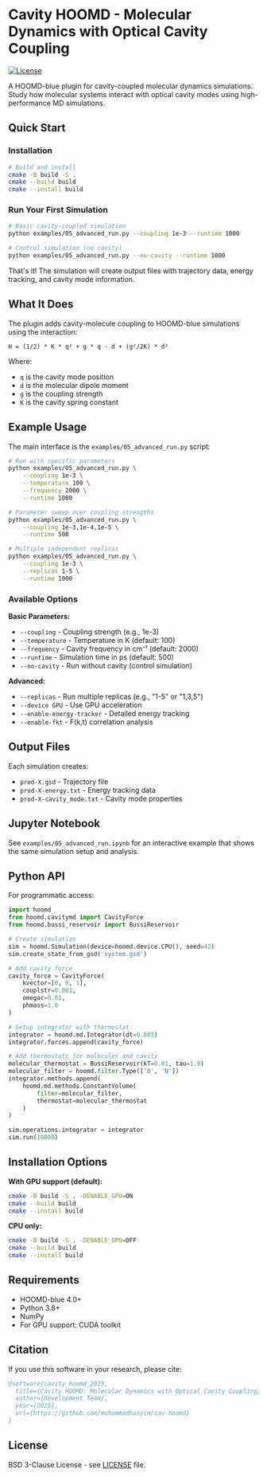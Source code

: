 # Cavity HOOMD - Molecular Dynamics with Optical Cavity Coupling

[![License](https://img.shields.io/badge/license-BSD--3--Clause-blue.svg)](LICENSE)

A HOOMD-blue plugin for cavity-coupled molecular dynamics simulations. Study how molecular systems interact with optical cavity modes using high-performance MD simulations.

## Quick Start

### Installation

```bash
# Build and install
cmake -B build -S .
cmake --build build
cmake --install build
```

### Run Your First Simulation

```bash
# Basic cavity-coupled simulation
python examples/05_advanced_run.py --coupling 1e-3 --runtime 1000

# Control simulation (no cavity)
python examples/05_advanced_run.py --no-cavity --runtime 1000
```

That's it! The simulation will create output files with trajectory data, energy tracking, and cavity mode information.

## What It Does

The plugin adds cavity-molecule coupling to HOOMD-blue simulations using the interaction:

```
H = (1/2) * K * q² + g * q · d + (g²/2K) * d²
```

Where:
- `q` is the cavity mode position  
- `d` is the molecular dipole moment
- `g` is the coupling strength
- `K` is the cavity spring constant

## Example Usage

The main interface is the `examples/05_advanced_run.py` script:

```bash
# Run with specific parameters
python examples/05_advanced_run.py \
    --coupling 1e-3 \
    --temperature 100 \
    --frequency 2000 \
    --runtime 1000

# Parameter sweep over coupling strengths  
python examples/05_advanced_run.py \
    --coupling 1e-3,1e-4,1e-5 \
    --runtime 500

# Multiple independent replicas
python examples/05_advanced_run.py \
    --coupling 1e-3 \
    --replicas 1-5 \
    --runtime 1000
```

### Available Options

**Basic Parameters:**
- `--coupling` - Coupling strength (e.g., 1e-3)
- `--temperature` - Temperature in K (default: 100)
- `--frequency` - Cavity frequency in cm⁻¹ (default: 2000)  
- `--runtime` - Simulation time in ps (default: 500)
- `--no-cavity` - Run without cavity (control simulation)

**Advanced:**
- `--replicas` - Run multiple replicas (e.g., "1-5" or "1,3,5")
- `--device GPU` - Use GPU acceleration
- `--enable-energy-tracker` - Detailed energy tracking
- `--enable-fkt` - F(k,t) correlation analysis

## Output Files

Each simulation creates:
- `prod-X.gsd` - Trajectory file
- `prod-X-energy.txt` - Energy tracking data
- `prod-X-cavity_mode.txt` - Cavity mode properties

## Jupyter Notebook

See `examples/05_advanced_run.ipynb` for an interactive example that shows the same simulation setup and analysis.

## Python API

For programmatic access:

```python
import hoomd
from hoomd.cavitymd import CavityForce
from hoomd.bussi_reservoir import BussiReservoir

# Create simulation
sim = hoomd.Simulation(device=hoomd.device.CPU(), seed=42)
sim.create_state_from_gsd('system.gsd')

# Add cavity force
cavity_force = CavityForce(
    kvector=[0, 0, 1],
    couplstr=0.001,
    omegac=0.01,
    phmass=1.0
)

# Setup integrator with thermostat
integrator = hoomd.md.Integrator(dt=0.001)
integrator.forces.append(cavity_force)

# Add thermostats for molecules and cavity
molecular_thermostat = BussiReservoir(kT=0.01, tau=1.0)
molecular_filter = hoomd.filter.Type(['O', 'N'])
integrator.methods.append(
    hoomd.md.methods.ConstantVolume(
        filter=molecular_filter, 
        thermostat=molecular_thermostat
    )
)

sim.operations.integrator = integrator
sim.run(10000)
```

## Installation Options

**With GPU support (default):**
```bash
cmake -B build -S . -DENABLE_GPU=ON
cmake --build build
cmake --install build
```

**CPU only:**
```bash
cmake -B build -S . -DENABLE_GPU=OFF  
cmake --build build
cmake --install build
```

## Requirements

- HOOMD-blue 4.0+
- Python 3.8+
- NumPy
- For GPU support: CUDA toolkit

## Citation

If you use this software in your research, please cite:

```bibtex
@software{cavity_hoomd_2025,
  title={Cavity HOOMD: Molecular Dynamics with Optical Cavity Coupling},
  author={Development Team},
  year={2025},
  url={https://github.com/muhammadhasyim/cav-hoomd}
}
```

## License

BSD 3-Clause License - see [LICENSE](LICENSE) file.
